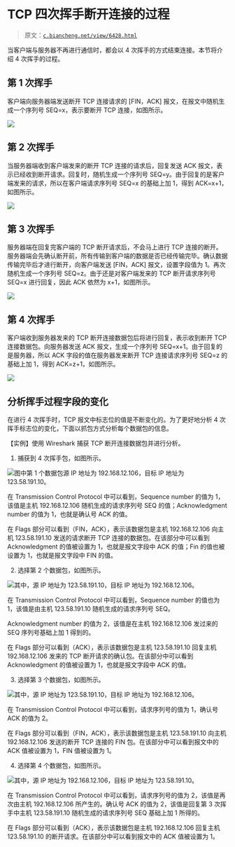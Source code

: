 # TCP 四次挥手断开连接的过程

> 原文：[`c.biancheng.net/view/6428.html`](http://c.biancheng.net/view/6428.html)

当客户端与服务器不再进行通信时，都会以 4 次挥手的方式结束连接。本节将介绍 4 次挥手的过程。

## 第 1 次挥手

客户端向服务器端发送断开 TCP 连接请求的 [FIN，ACK] 报文，在报文中随机生成一个序列号 SEQ=x，表示要断开 TCP 连接，如图所示。

![](img/361d2ba63d15822b08276f4709a0ca06.png)

## 第 2 次挥手

当服务器端收到客户端发来的断开 TCP 连接的请求后，回复发送 ACK 报文，表示已经收到断开请求。回复时，随机生成一个序列号 SEQ=y。由于回复的是客户端发来的请求，所以在客户端请求序列号 SEQ=x 的基础上加 1，得到 ACK=x+1，如图所示。

![](img/92db74f8020ebc6db54557fb2746caa5.png)

## 第 3 次挥手

服务器端在回复完客户端的 TCP 断开请求后，不会马上进行 TCP 连接的断开。服务器端会先确认断开前，所有传输到客户端的数据是否已经传输完毕。确认数据传输完毕后才进行断开，向客户端发送 [FIN，ACK] 报文，设置字段值为 1。再次随机生成一个序列号 SEQ=z。由于还是对客户端发来的 TCP 断开请求序列号 SEQ=x 进行回复，因此 ACK 依然为 x+1，如图所示。

![](img/856c9a2537317015efe6a21b1d85ff9a.png)

## 第 4 次挥手

客户端收到服务器发来的 TCP 断开连接数据包后将进行回复，表示收到断开 TCP 连接数据包。向服务器发送 ACK 报文，生成一个序列号 SEQ=x+1。由于回复的是服务器，所以 ACK 字段的值在服务器发来断开 TCP 连接请求序列号 SEQ=z 的基础上加 1，得到 ACK=z+1，如图所示。

![](img/e2b6e1c5f4fdce3473445216436c5a53.png)

## 分析挥手过程字段的变化

在进行 4 次挥手时，TCP 报文中标志位的值是不断变化的。为了更好地分析 4 次挥手标志位的变化，下面以抓包方式分析每个数据包的信息。

【实例】使用 Wireshark 捕获 TCP 断开连接数据包并进行分析。

1) 捕获到 4 次挥手包，如图所示。

![](img/ddcb6708db35e4488717d3b7cead1d26.png)图中第 1 个数据包源 IP 地址为 192.168.12.106，目标 IP 地址为 123.58.191.10。

在 Transmission Control Protocol 中可以看到，Sequence number 的值为 1，该值是主机 192.168.12.106 随机生成的请求序列号 SEQ 的值；Acknowledgment number 的值为 1，也就是确认号 ACK 的值。

在 Flags 部分可以看到（FIN，ACK），表示该数据包是主机 192.168.12.106 向主机 123.58.191.10 发送的请求断开 TCP 连接的数据包。在该部分中可以看到 Acknowledgment 的值被设置为 1，也就是报文字段中 ACK 的值；Fin 的值也被设置为 1，也就是报文字段中 FIN 的值。

2) 选择第 2 个数据包，如图所示。

![](img/c3f4643a6b9eeb60f14dadf9563958c8.png)其中，源 IP 地址为 123.58.191.10，目标 IP 地址为 192.168.12.106。

在 Transmission Control Protocol 中可以看到，Sequence number 的值也为 1，该值是由主机 123.58.191.10 随机生成的请求序列号 SEQ。

Acknowledgment number 的值为 2，该值是在主机 192.168.12.106 发过来的 SEQ 序列号基础上加 1 得到的。

在 Flags 部分可以看到（ACK），表示该数据包是主机 123.58.191.10 回复主机 192.168.12.106 发来的 TCP 断开请求的确认包。在该部分中可以看到 Acknowledgment 的值被设置为 1，也就是报文字段中 ACK 的值。

3) 选择第 3 个数据包，如图所示。

![](img/29a76d40ee3d78e36763d74fcc0ae6bf.png)其中，源 IP 地址为 123.58.191.10，目标 IP 地址为 192.168.12.106。

在 Transmission Control Protocol 中可以看到，请求序列号的值为 1，确认号 ACK 的值为 2。

在 Flags 部分可以看到（FIN，ACK），表示该数据包是主机 123.58.191.10 向主机 192.168.12.106 发送的断开 TCP 连接的 FIN 包。在该部分中可以看到报文中的 ACK 值被设置为 1，FIN 值被设置为 1。

4) 选择第 4 个数据包，如图所示。

![](img/306e9dd156a2a08c9464f3c898c495b9.png)其中，源 IP 地址为 192.168.12.106，目标 IP 地址为 123.58.191.10。

在 Transmission Control Protocol 中可以看到，请求序列号的值为 2，该值是再次由主机 192.168.12.106 所产生的。确认号 ACK 的值为 2，该值是回复第 3 次挥手中主机 123.58.191.10 随机生成的请求序列号 SEQ 基础上加 1 所得的。

在 Flags 部分可以看到（ACK），表示该数据包是主机 192.168.12.106 回复主机 123.58.191.10 的断开请求。在该部分中可以看到报文中的 ACK 值被设置为 1。